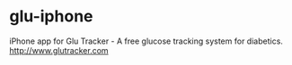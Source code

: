 glu-iphone
==========

iPhone app for Glu Tracker - A free glucose tracking system for diabetics. http://www.glutracker.com